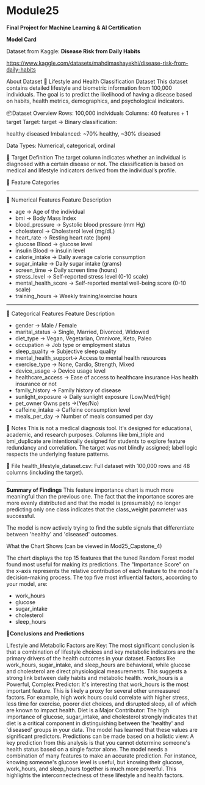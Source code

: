 # Module25
**Final Project for Machine Learning &amp; AI Certification**

**Model Card** 

Dataset from Kaggle: **Disease Risk from Daily Habits**

https://www.kaggle.com/datasets/mahdimashayekhi/disease-risk-from-daily-habits

About Dataset
🧠 Lifestyle and Health Classification Dataset
This dataset contains detailed lifestyle and biometric information from 100,000 individuals. The goal is to predict the likelihood of having a disease based on habits, health metrics, demographics, and psychological indicators.

📦Dataset Overview
Rows: 100,000 individuals
Columns: 40 features + 1 target
Target: target → Binary classification:

healthy
diseased
Imbalanced: ~70% healthy, ~30% diseased

Data Types: Numerical, categorical, ordinal
  
🎯 Target Definition
The target column indicates whether an individual is diagnosed with a certain disease or not. The classification is based on medical and lifestyle indicators derived from the individual’s profile.

🧬 Feature Categories
___________________________________________________________________
🔢 Numerical Features
Feature	            Description
- age	                -> Age of the individual
- bmi	                -> Body Mass Index
- blood_pressure	    -> Systolic blood pressure (mm Hg)
- cholesterol	        -> Cholesterol level (mg/dL)
- heart_rate	        -> Resting heart rate (bpm)
- glucose	Blood       -> glucose level
- insulin	Blood       -> insulin level
- calorie_intake	    -> Daily average calorie consumption
- sugar_intake	      -> Daily sugar intake (grams)
- screen_time	        -> Daily screen time (hours)
- stress_level	      -> Self-reported stress level (0-10 scale)
- mental_health_score	-> Self-reported mental well-being score (0-10 scale)
- training_hours	    -> Weekly training/exercise hours
  
_____________________________________________________________
🧩 Categorical Features
Feature	            Description
- gender	            -> Male / Female
- marital_status	    -> Single, Married, Divorced, Widowed
- diet_type	          -> Vegan, Vegetarian, Omnivore, Keto, Paleo
- occupation	        -> Job type or employment status
- sleep_quality	      -> Subjective sleep quality
- mental_health_support-> Access to mental health resources
- exercise_type	      -> None, Cardio, Strength, Mixed
- device_usage	      -> Device usage level
- healthcare_access	  -> Ease of access to healthcare insurance	Has health insurance or not
- family_history	    -> Family history of disease
- sunlight_exposure	  -> Daily sunlight exposure (Low/Med/High)
- pet_owner	Owns pets ->(Yes/No)
- caffeine_intake	    -> Caffeine consumption level
- meals_per_day	      -> Number of meals consumed per day


📌 Notes
This is not a medical diagnosis tool. It's designed for educational, academic, and research purposes.
Columns like bmi_triple and bmi_duplicate are intentionally designed for students to explore feature redundancy and correlation.
The target was not blindly assigned; label logic respects the underlying feature patterns.

📂 File
health_lifestyle_dataset.csv: Full dataset with 100,000 rows and 48 columns (including the target).

________________________________________________________________________________________________________________

**Summary of Findings**
This feature importance chart is much more meaningful than the previous one. The fact that the importance scores are more evenly distributed and that the model is (presumably) no longer predicting only one class indicates that the class_weight parameter was successful. 

The model is now actively trying to find the subtle signals that differentiate between 'healthy' and 'diseased' outcomes.

What the Chart Shows (can be viewed in Mod25_Capstone_4)

The chart displays the top 15 features that the tuned Random Forest model found most useful for making its predictions. The "Importance Score" on the x-axis represents the relative contribution of each feature to the model's decision-making process.
The top five most influential factors, according to your model, are:
- work_hours
- glucose
- sugar_intake
- cholesterol
- sleep_hours

**📣Conclusions and Predictions**

Lifestyle and Metabolic Factors are Key: The most significant conclusion is that a combination of lifestyle choices and key metabolic indicators are the primary drivers of the health outcomes in your dataset. Factors like work_hours, sugar_intake, and sleep_hours are behavioral, while glucose and cholesterol are direct physiological measurements. This suggests a strong link between daily habits and metabolic health.
work_hours is a Powerful, Complex Predictor: It's interesting that work_hours is the most important feature. This is likely a proxy for several other unmeasured factors. For example, high work hours could correlate with higher stress, less time for exercise, poorer diet choices, and disrupted sleep, all of which are known to impact health.
Diet is a Major Contributor: The high importance of glucose, sugar_intake, and cholesterol strongly indicates that diet is a critical component in distinguishing between the 'healthy' and 'diseased' groups in your data. The model has learned that these values are significant predictors.
Predictions can be made based on a holistic view: A key prediction from this analysis is that you cannot determine someone's health status based on a single factor alone. The model needs a combination of many features to make an accurate prediction. For instance, knowing someone's glucose level is useful, but knowing their glucose, work_hours, and sleep_hours together is much more powerful. This highlights the interconnectedness of these lifestyle and health factors.
